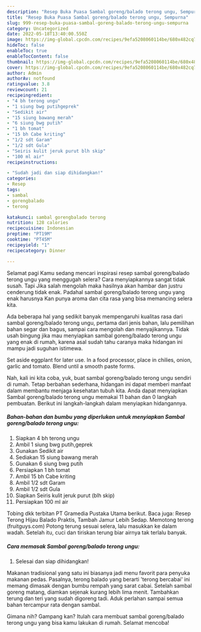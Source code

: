 ```yaml
---
description: "Resep Buka Puasa Sambal goreng/balado terong ungu, Sempurna"
title: "Resep Buka Puasa Sambal goreng/balado terong ungu, Sempurna"
slug: 999-resep-buka-puasa-sambal-goreng-balado-terong-ungu-sempurna
category: Uncategorized
date: 2022-05-18T13:40:00.550Z
image: https://img-global.cpcdn.com/recipes/9efa5208060114be/680x482cq70/sambal-gorengbalado-terong-ungu-foto-resep-utama.jpg
hideToc: false
enableToc: true
enableTocContent: false
thumbnail: https://img-global.cpcdn.com/recipes/9efa5208060114be/680x482cq70/sambal-gorengbalado-terong-ungu-foto-resep-utama.jpg
cover: https://img-global.cpcdn.com/recipes/9efa5208060114be/680x482cq70/sambal-gorengbalado-terong-ungu-foto-resep-utama.jpg
author: Admin
authorAv: notfound
ratingvalue: 3.8
reviewcount: 21
recipeingredient:
- "4 bh terong ungu"
- "1 siung bwg putihgeprek"
- "Sedikit air"
- "15 siung bawang merah"
- "6 siung bwg putih"
- "1 bh tomat"
- "15 bh Cabe kriting"
- "1/2 sdt Garam"
- "1/2 sdt Gula"
- "Seiris kulit jeruk purut blh skip"
- "100 ml air"
recipeinstructions:

- "Sudah jadi dan siap dihidangkan!"
categories:
- Resep
tags:
- sambal
- gorengbalado
- terong

katakunci: sambal gorengbalado terong 
nutrition: 128 calories
recipecuisine: Indonesian
preptime: "PT19M"
cooktime: "PT45M"
recipeyield: "1"
recipecategory: Dinner

---
```



Selamat pagi Kamu sedang mencari inspirasi resep sambal goreng/balado terong ungu yang menggugah selera? Cara menyiapkannya sangat tidak susah. Tapi Jika salah mengolah maka hasilnya akan hambar dan justru cenderung tidak enak. Padahal sambal goreng/balado terong ungu yang enak harusnya Kan punya aroma dan cita rasa yang bisa memancing selera kita.


Ada beberapa hal yang sedikit banyak mempengaruhi kualitas rasa dari sambal goreng/balado terong ungu, pertama dari jenis bahan, lalu pemilihan bahan segar dan bagus, sampai cara mengolah dan menyajikannya. Tidak usah bingung jika mau menyiapkan sambal goreng/balado terong ungu yang enak di rumah, karena asal sudah tahu caranya maka hidangan ini mampu jadi suguhan istimewa.

Set aside eggplant for later use. In a food processor, place in chilies, onion, garlic and tomato. Blend until a smooth paste forms.


Nah, kali ini kita coba, yuk, buat sambal goreng/balado terong ungu sendiri di rumah. Tetap berbahan sederhana, hidangan ini dapat memberi manfaat dalam membantu menjaga kesehatan tubuh kita. Anda dapat menyiapkan Sambal goreng/balado terong ungu memakai 11 bahan dan 0 langkah pembuatan. Berikut ini langkah-langkah dalam menyiapkan hidangannya.

<!--inarticleads1-->

##### Bahan-bahan dan bumbu yang diperlukan untuk menyiapkan Sambal goreng/balado terong ungu:

1. Siapkan 4 bh terong ungu
1. Ambil 1 siung bwg putih,geprek
1. Gunakan Sedikit air
1. Sediakan 15 siung bawang merah
1. Gunakan 6 siung bwg putih
1. Persiapkan 1 bh tomat
1. Ambil 15 bh Cabe kriting
1. Ambil 1/2 sdt Garam
1. Ambil 1/2 sdt Gula
1. Siapkan Seiris kulit jeruk purut (blh skip)
1. Persiapkan 100 ml air


Tobing dkk terbitan PT Gramedia Pustaka Utama berikut. Baca juga: Resep Terong Hijau Balado Praktis, Tambah Jamur Lebih Sedap. Memotong terong (fruitguys.com) Potong terung sesuai selera, lalu masukkan ke dalam wadah. Setelah itu, cuci dan tiriskan terung biar airnya tak terlalu banyak. 

<!--inarticleads2-->

##### Cara memasak Sambal goreng/balado terong ungu:


1. Selesai dan siap dihidangkan!

Makanan tradisional yang satu ini biasanya jadi menu favorit para penyuka makanan pedas. Pasalnya, terong balado yang berarti &#39;terong bercabai&#39; ini memang dimasak dengan bumbu rempah yang sarat cabai. Setelah sambal goreng matang, diamkan sejenak kurang lebih lima menit. Tambahkan terung dan teri yang sudah digoreng tadi. Aduk perlahan sampai semua bahan tercampur rata dengan sambal. 

Gimana nih? Gampang kan? Itulah cara membuat sambal goreng/balado terong ungu yang bisa kamu lakukan di rumah. Selamat mencoba!

